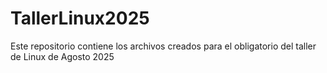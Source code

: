 # TallerLinux2025
Este repositorio contiene los archivos creados para el obligatorio del taller de Linux de Agosto 2025

